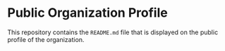 # Public Organization Profile 

This repository contains the `README.md` file that is displayed on the public profile of the organization.

